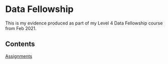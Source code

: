 # Data Fellowship

This is my evidence produced as part of my Level 4 Data Fellowship course from Feb 2021.

## Contents

[Assignments](assignments/assignments_index.md)
